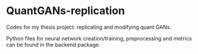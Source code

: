 # QuantGANs-replication
Codes for my thesis project: replicating and modifying quant GANs.

Python files for neural network creation/training, preprocessing and metrics can be found in the backend package.

